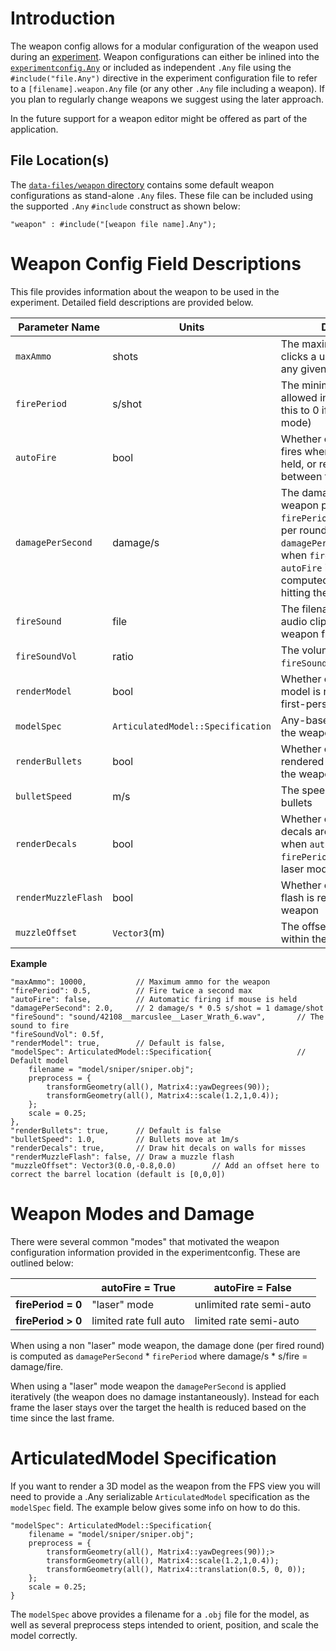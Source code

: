 # Introduction
The weapon config allows for a modular configuration of the weapon used during an [experiment](experimentConfigReadme.md). Weapon configurations can either be inlined into the [`experimentconfig.Any`](../data-files/SAMPLEexperimentconfig.Any#L16) or included as independent `.Any` file using the `#include("file.Any")` directive in the experiment configuration file to refer to a `[filename].weapon.Any` file (or any other `.Any` file including a weapon). If you plan to regularly change weapons we suggest using the later approach.

In the future support for a weapon editor might be offered as part of the application.

## File Location(s)
The [`data-files/weapon` directory](../data-files/weapon) contains some default weapon configurations as stand-alone `.Any` files. These file can be included using the supported `.Any` `#include` construct as shown below:

```
"weapon" : #include("[weapon file name].Any");
```

# Weapon Config Field Descriptions

This file provides information about the weapon to be used in the experiment. Detailed field descriptions are provided below.

| Parameter Name        |Units      | Description                                                                               |
|-----------------------|-----------|-------------------------------------------------------------------------------------------|
|`maxAmmo`              |shots      | The maximum number of clicks a user can make in any given trial                           |
|`firePeriod`           |s/shot     | The minimum fire period allowed in the session (set this to 0 if you want "laser" mode)   |
|`autoFire`             |bool       | Whether or not the weapon fires when the left mouse is held, or requires release between fire |
|`damagePerSecond`      |damage/s   | The damage done by the weapon per second, when `firePeriod` > 0 the damage per round is set by `damagePerSecond`*`firePeriod`, when `firePeriod` is 0 and `autoFire` is `True` damage is computed based on time hitting the target. |
|`fireSound`            |file       | The filename/location of the audio clip to use for the weapon firing                      |
|`fireSoundVol`         |ratio      | The volume to play the `fireSound` clip with                                              |
|`renderModel`          |bool       | Whether or not a weapon model is rendered in the first-person view                        |
|`modelSpec`            |`ArticulatedModel::Specification` | Any-based specification for the weapon being used                  |
|`renderBullets`        |bool       | Whether or not bullets are rendered from the barrel of the weapon when fired              |
|`bulletSpeed`          |m/s        | The speed of rendered bullets                                                             |
|`renderDecals`         |bool       | Whether or not bullet hole decals are put on misses when `autoFire` is `False` and `firePeriod` > 0 (i.e. not in laser mode) |
|`renderMuzzleFlash`    |bool       | Whether or not a muzzle flash is rendered for the weapon                                  |
|`muzzleOffset`         |`Vector3`(m)| The offset of the muzzle within the weapon frame                                         |

**Example**
```
"maxAmmo": 10000,           // Maximum ammo for the weapon
"firePeriod": 0.5,          // Fire twice a second max
"autoFire": false,          // Automatic firing if mouse is held
"damagePerSecond": 2.0,     // 2 damage/s * 0.5 s/shot = 1 damage/shot
"fireSound": "sound/42108__marcuslee__Laser_Wrath_6.wav",       // The sound to fire
"fireSoundVol": 0.5f,
"renderModel": true,        // Default is false,
"modelSpec": ArticulatedModel::Specification{			        // Default model
	filename = "model/sniper/sniper.obj";
	preprocess = {
		transformGeometry(all(), Matrix4::yawDegrees(90));
		transformGeometry(all(), Matrix4::scale(1.2,1,0.4));
	};
	scale = 0.25;
},
"renderBullets": true,      // Default is false
"bulletSpeed": 1.0,         // Bullets move at 1m/s
"renderDecals": true,       // Draw hit decals on walls for misses
"renderMuzzleFlash": false, // Draw a muzzle flash
"muzzleOffset": Vector3(0.0,-0.8,0.0)        // Add an offset here to correct the barrel location (default is [0,0,0])
```
 
# Weapon Modes and Damage
There were several common "modes" that motivated the weapon configuration information provided in the experimentconfig. These are outlined below:

|  | autoFire = True | autoFire = False |
|-----------------|------------------------|--------------------------|
| **firePeriod = 0** | "laser" mode | unlimited rate semi-auto |
| **firePeriod > 0** | limited rate full auto | limited rate semi-auto |

When using a non "laser" mode weapon, the damage done (per fired round) is computed as `damagePerSecond` * `firePeriod` where damage/s * s/fire = damage/fire.

When using a "laser" mode weapon the `damagePerSecond` is applied iteratively (the weapon does no damage instantaneously). Instead for each frame the laser stays over the target the health is reduced based on the time since the last frame.

# ArticulatedModel Specification
If you want to render a 3D model as the weapon from the FPS view you will need to provide a .Any serializable `ArticulatedModel` specification as the `modelSpec` field. The example below gives some info on how to do this.

    "modelSpec": ArticulatedModel::Specification{
        filename = "model/sniper/sniper.obj";
        preprocess = {
            transformGeometry(all(), Matrix4::yawDegrees(90));>
            transformGeometry(all(), Matrix4::scale(1.2,1,0.4));
            transformGeometry(all(), Matrix4::translation(0.5, 0, 0));
        };
        scale = 0.25;
    }

The `modelSpec` above provides a filename for a `.obj` file for the model, as well as several preprocess steps intended to orient, position, and scale the model correctly.